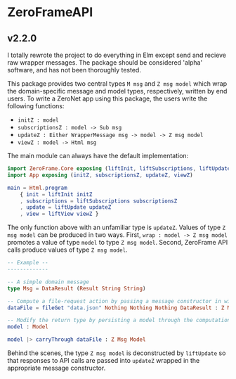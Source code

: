 # ZeroFrameAPI

## v2.2.0

I totally rewrote the project to do everything in Elm except send and recieve raw wrapper messages.  The package should be considered 'alpha' software, and has not been thoroughly tested.

This package provides two central types `M msg` and `Z msg model` which wrap the domain-specific message and model types, respectively, written by end users.  To write a ZeroNet app using this package, the users write the following functions:

* `initZ : model`
* `subscriptionsZ : model -> Sub msg`
* `updateZ : Either WrapperMessage msg -> model -> Z msg model`
* `viewZ : model -> Html msg`

The main module can always have the default implementation:

```elm
import ZeroFrame.Core exposing (liftInit, liftSubscriptions, liftUpdate, liftView)
import App exposing (initZ, subscriptionsZ, updateZ, viewZ)

main = Html.program
	{ init = liftInit initZ
	, subscriptions = liftSubscriptions subscriptionsZ
	, update = liftUpdate updateZ
	, view = liftView viewZ }
```

The only function above with an unfamiliar type is `updateZ`.  Values of type `Z msg model` can be produced in two ways.  First, `wrap : model -> Z msg model` promotes a value of type `model` to type `Z msg model`.  Second, ZeroFrame API calls produce values of type `Z msg model`.  

```elm
-- Example --
-------------

-- A simple domain message
type Msg = DataResult (Result String String)

-- Compute a file-request action by passing a message constructor in with the parameters
dataFile = fileGet "data.json" Nothing Nothing Nothing DataResult : Z Msg ()

-- Modify the return type by persisting a model through the computation
model : Model

model |> carryThrough dataFile : Z Msg Model
```

Behind the scenes, the type `Z msg model` is deconstructed by `liftUpdate` so that responses to API calls are passed into `updateZ` wrapped in the appropriate message constructor.
